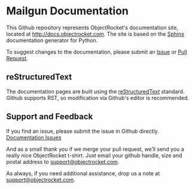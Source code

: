Mailgun Documentation
=====================

This Github repository represents ObjectRocket's documentation site, located at http://docs.objectrocket.com. The site is based on the [Sphinx](http://sphinx-doc.org/) documentation generator for Python.


To suggest changes to the documentation, please submit an [Issue](https://github.com/objectrocket/documentation/issues/new) or [Pull Request](https://github.com/objectrocket/documentation/compare/).

reStructuredText
----------------

The documentation pages are built using the [reStructuredText](http://docutils.sourceforge.net/rst.html) standard.
Github supports RST, so modification via Github's editor is recommended.

Support and Feedback
--------------------

If you find an issue, please submit the issue in Github directly.
[Documentation Issues](https://github.com/objectrocket/documentation/issues)

And as a small thank you if we merge your pull request, we’ll send you a really nice ObjectRocket t-shirt.  Just email your github handle, size and postal address to [support@objectrocket.com](mailto:support@objectrocket.com).

As always, if you need additional assistance, drop us a note at
[support@objectrocket.com](mailto:support@objectrocket.com).
